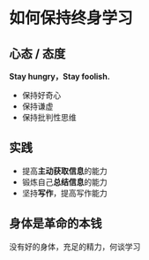 # 如何保持终身学习

## 心态 / 态度

**Stay hungry，Stay foolish.**

* 保持好奇心
* 保持谦虚
* 保持批判性思维

## 实践

* 提高**主动获取信息**的能力
* 锻炼自己**总结信息**的能力
* 坚持**写作**，提高写作能力

## 身体是革命的本钱

没有好的身体，充足的精力，何谈学习